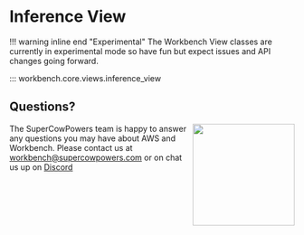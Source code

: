 # Inference View

!!! warning inline end "Experimental"
    The Workbench View classes are currently in experimental mode so have fun but expect issues and API changes going forward.
    
::: workbench.core.views.inference_view

## Questions?
<img align="right" src="../../../images/scp.png" width="180">

The SuperCowPowers team is happy to answer any questions you may have about AWS and Workbench. Please contact us at [workbench@supercowpowers.com](mailto:workbench@supercowpowers.com) or on chat us up on [Discord](https://discord.gg/WHAJuz8sw8) 